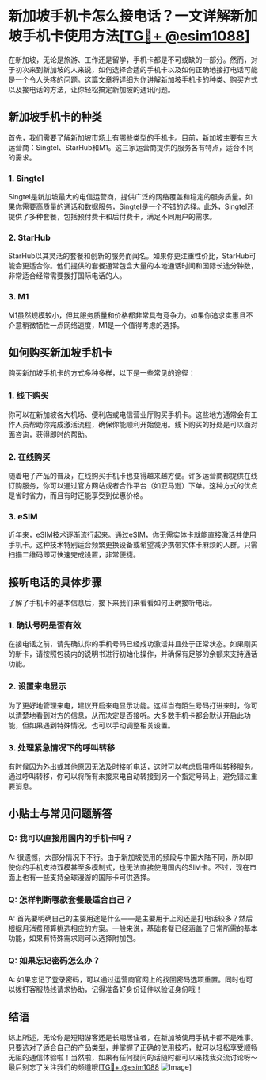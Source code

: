 # 新加坡手机卡怎么接电话？一文详解新加坡手机卡使用方法[[TG💪+ @esim1088](https://t.me/s/esim1088)]

在新加坡，无论是旅游、工作还是留学，手机卡都是不可或缺的一部分。然而，对于初次来到新加坡的人来说，如何选择合适的手机卡以及如何正确地接打电话可能是一个令人头疼的问题。这篇文章将详细为你讲解新加坡手机卡的种类、购买方式以及接电话的方法，让你轻松搞定新加坡的通讯问题。

## 新加坡手机卡的种类

首先，我们需要了解新加坡市场上有哪些类型的手机卡。目前，新加坡主要有三大运营商：Singtel、StarHub和M1。这三家运营商提供的服务各有特点，适合不同的需求。

### 1. Singtel

Singtel是新加坡最大的电信运营商，提供广泛的网络覆盖和稳定的服务质量。如果你需要高质量的通话和数据服务，Singtel是一个不错的选择。此外，Singtel还提供了多种套餐，包括预付费卡和后付费卡，满足不同用户的需求。

### 2. StarHub

StarHub以其灵活的套餐和创新的服务而闻名。如果你更注重性价比，StarHub可能会更适合你。他们提供的套餐通常包含大量的本地通话时间和国际长途分钟数，非常适合经常需要拨打国际电话的人。

### 3. M1

M1虽然规模较小，但其服务质量和价格都非常具有竞争力。如果你追求实惠且不介意稍微牺牲一点网络速度，M1是一个值得考虑的选择。

## 如何购买新加坡手机卡

购买新加坡手机卡的方式多种多样，以下是一些常见的途径：

### 1. 线下购买

你可以在新加坡各大机场、便利店或电信营业厅购买手机卡。这些地方通常会有工作人员帮助你完成激活流程，确保你能顺利开始使用。线下购买的好处是可以面对面咨询，获得即时的帮助。

### 2. 在线购买

随着电子产品的普及，在线购买手机卡也变得越来越方便。许多运营商都提供在线订购服务，你可以通过官方网站或者合作平台（如亚马逊）下单。这种方式的优点是省时省力，而且有时还能享受到优惠价格。

### 3. eSIM

近年来，eSIM技术逐渐流行起来。通过eSIM，你无需实体卡就能直接激活并使用手机卡。这种技术特别适合频繁更换设备或希望减少携带实体卡麻烦的人群。只需扫描二维码即可快速完成设置，非常便捷。

## 接听电话的具体步骤

了解了手机卡的基本信息后，接下来我们来看看如何正确接听电话。

### 1. 确认号码是否有效

在接电话之前，请先确认你的手机号码已经成功激活并且处于正常状态。如果刚买的新卡，请按照包装内的说明书进行初始化操作，并确保有足够的余额来支持通话功能。

### 2. 设置来电显示

为了更好地管理来电，建议开启来电显示功能。这样当有陌生号码打进来时，你可以清楚地看到对方的信息，从而决定是否接听。大多数手机卡都会默认开启此功能，但如果遇到特殊情况，也可以手动调整相关设置。

### 3. 处理紧急情况下的呼叫转移

有时候因为外出或其他原因无法及时接听电话，这时可以考虑启用呼叫转移服务。通过呼叫转移，你可以将所有未接来电自动转接到另一个指定号码上，避免错过重要消息。

## 小贴士与常见问题解答

### Q: 我可以直接用国内的手机卡吗？
A: 很遗憾，大部分情况下不行。由于新加坡使用的频段与中国大陆不同，所以即使你的手机支持双模甚至多模制式，也无法直接使用国内的SIM卡。不过，现在市面上也有一些支持全球漫游的国际卡可供选择。

### Q: 怎样判断哪款套餐最适合自己？
A: 首先要明确自己的主要用途是什么——是主要用于上网还是打电话较多？然后根据月消费预算挑选相应的方案。一般来说，基础套餐已经涵盖了日常所需的基本功能，如果有特殊需求则可以选择附加包。

### Q: 如果忘记密码怎么办？
A: 如果忘记了登录密码，可以通过运营商官网上的找回密码选项重置。同时也可以拨打客服热线请求协助，记得准备好身份证件以验证身份哦！

## 结语

综上所述，无论你是短期游客还是长期居住者，在新加坡使用手机卡都不是难事。只要选对了适合自己的产品类型，并掌握了正确的使用技巧，就可以轻松享受顺畅无阻的通信体验啦！当然啦，如果有任何疑问的话随时都可以来找我交流讨论呀～最后别忘了关注我们的频道哦[[TG💪+ @esim1088](https://t.me/s/esim1088) ![Image](https://i.postimg.cc/4NQfJmqS/Snipaste-2025-05-13-00-14-12.png)]